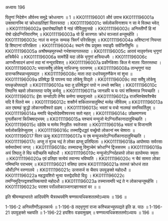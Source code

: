 अध्यायः 196

पितॄणां निदेशेन और्वस्य समुद्रे क्रोधत्यागः ॥ 1 ॥
KK0111196001	और्व उवाच 
KK0111196001a	उक्तवानस्मि यां क्रोधात्प्रतिज्ञां पितरस्तदा ।
KK0111196001c	सर्वलोकविनाशाय न सा मे वितथा भवेत् ॥
KK0111196002a	वृथारोषप्रतिज्ञो वै नाहं जीवितुमुत्सहे ।
KK0111196002c	अनिस्तीर्णो हि मां रोषो दहेदग्निरिवारणिम् ॥
KK0111196003a	यो हि कारणतः क्रोधं सञ्जातं क्षन्तुमर्हति ।
KK0111196003c	नालं स मनुजः सम्यक् त्रिवर्गं परिरक्षितुम् ॥
KK0111196004a	अशिष्टानां नियन्ता हि शिष्टानां परिरक्षिता ।
KK0111196004c	स्थाने रोषः प्रयुक्तः स्यान्नृपैः सर्वजिगीषुभिः ॥
KK0111196005a	अश्रौषमहमूरुस्थो गर्भशय्यागतस्तदा ।
KK0111196005c	आरावं मातृवर्गस्य भृगूणां क्षत्रियैर्वधे ॥
KK0111196006a	सामरैर्हि यदा लोके भृगूणां क्षत्रियाधमैः ।
KK0111196006c	आगर्भोत्सादनं क्षान्तं तदा मां मन्युराविशत् ॥
KK0111196007a	प्रकीर्णकेशाः किल मे मातरः पितरस्तथा ।
KK0111196007c	भयात्सर्वेषु लोकेषु नाधिजग्मुः परायणम् ॥
KK0111196008a	तान्भृगूणां यदा दारान्कश्चिन्नाभ्युपपद्यत ।
KK0111196008c	माता तदा दधारेयमूरुणैकेन मां शुभा ॥
KK0111196009a	प्रतिषेद्धा हि पापस्य यदा लोकेषु विद्यते ।
KK0111196009c	तदा सर्वेषु लोकेषु पापकृन्नोपपद्यते ॥
KK0111196010a	यदा तु प्रतिषेद्धारं पापो न लभते क्वचित् ।
KK0111196010c	तिष्ठन्ति बहवो लोकास्तदा पापेषु कर्मसु ॥
KK0111196011a	जानन्नपि च यः पापं शक्तिमान्न नियच्छति ।
KK0111196011c	ईशः सन्सोऽपि तेनैव कर्मणा सम्प्रयुज्यते ॥
KK0111196012a	राजभिश्चेश्वरैश्चैव यदि वै पितरो मम ।
KK0111196012c	शक्तैर्न शकितास्त्रातुमिष्टं मत्वेह जीवितम् ॥
KK0111196013a	अत एषामहं क्रुद्धो लोकानामीश्वरो ह्यहम् ।
KK0111196013c	भवतां च वचो नालमहं समभिवर्तितुम् ॥
KK0111196014a	ममापि चेद्भवेदेवमीश्वरस्य सतो महत् ।
KK0111196014c	उपेक्षमाणस्य पुनर्लोकानां किल्बिषाद्भयम् ॥
KK0111196015a	यश्चायं मन्युजो मेऽग्निर्लोकानादातुमिच्छति ।
KK0111196015c	दहेदेष च मामेव निगृहीतः स्वतेजसा ॥
KK0111196016a	भवतां च विजानामि सर्वलोकहितेप्सुताम् ।
KK0111196016c	तस्माद्विधद्ध्वं यच्छ्रेयो लोकानां मम चेश्वराः ॥
KK0111196017	पितर ऊचुः 
KK0111196017a	य एष मन्युजस्तेऽग्निर्लोकानादातुमिच्छति ।
KK0111196017c	अप्सु तं मुञ्च भद्रं ते लोका ह्यप्सु प्रतिष्ठिताः ॥
KK0111196018a	आपोमयाः सर्वरसाः सर्वमापोमयं जगत् ।
KK0111196018c	तस्मादप्सु विमुञ्चेमं क्रोधाग्निं द्विजसत्तम ॥
KK0111196019a	अयं तिष्ठतु ते विप्र यदीच्छसि महोदधौ ।
KK0111196019c	मन्युजोऽग्निर्दहन्नापो लोका ह्यापोमयाः स्मृताः ॥
KK0111196020a	एवं प्रतिज्ञा सत्येयं तवानघ भविष्यति ।
KK0111196020c	न चैवं सामरा लोका गमिष्यन्ति पराभवम् ॥
KK0111196021	वसिष्ठ उवाच 
KK0111196021a	ततस्तं क्रोधजं तात और्वोऽग्निं वरुणालये ।
KK0111196021c	उत्ससर्ज स चैवाप उपयुङ्क्ते महोदधौ ॥
KK0111196022a	महद्धयशिरो भूत्वा यत्तद्वेदविदो विदुः ।
KK0111196022c	तमग्निमुद्गिरद्वक्त्रात्पिबत्यापो महोदधौ ॥
KK0111196023a	तस्मात्त्वमपि भद्रं ते न लोकान्हन्तुमर्हसि ।
KK0111196023c	पराशर पराँल्लोकाञ्जानञ्ज्ञानवतां वर ॥ ॥

इति श्रीमन्महाभारते आदिपर्वणि चैत्ररथपर्वणि षण्णवत्यधिकशततमोऽध्यायः ॥ 196 ॥

1-196-2 अनिस्तीर्णोऽकृतकार्यः ॥ 1-196-8 तद्भृगूणां राजा कश्चिन्नाभ्युपपद्यते इति ङ. पाठः ॥ 1-196-21 उपयुङ्क्ते भक्षयति ॥ 1-196-22 हयशिरः वडवामुखम् ॥ षण्णवत्यधिकशततमोऽध्यायः ॥ 196 ॥
